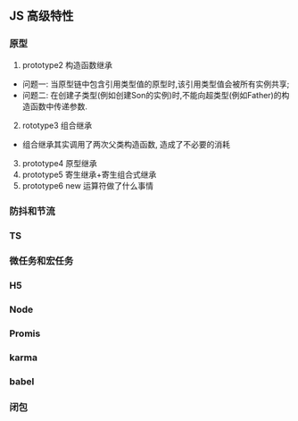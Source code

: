## JS 高级特性
### 原型
1. prototype2  构造函数继承  
- 问题一: 当原型链中包含引用类型值的原型时,该引用类型值会被所有实例共享;
- 问题二: 在创建子类型(例如创建Son的实例)时,不能向超类型(例如Father)的构造函数中传递参数.
2. rototype3  组合继承  
- 组合继承其实调用了两次父类构造函数, 造成了不必要的消耗
3. prototype4  原型继承  
4. prototype5  寄生继承+寄生组合式继承  
5. prototype6  new 运算符做了什么事情  
 ### 防抖和节流
 ### TS
 ### 微任务和宏任务
 ### H5
 ### Node
 ### Promis
 ### karma
 ### babel
 ### 闭包

